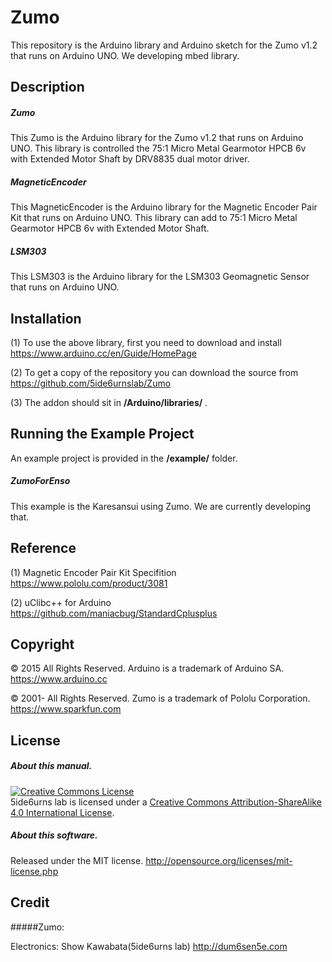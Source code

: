 # Zumo
This repository is the Arduino library and Arduino sketch for the Zumo v1.2 that runs on Arduino UNO. We developing mbed library.  

## Description
##### Zumo
This Zumo is the Arduino library for the Zumo v1.2 that runs on Arduino UNO. This library is controlled the 75:1 Micro Metal Gearmotor HPCB 6v with Extended Motor Shaft by DRV8835 dual motor driver.

##### MagneticEncoder
This MagneticEncoder is the Arduino library for the Magnetic Encoder Pair Kit that runs on Arduino UNO. This library can add to 75:1 Micro Metal Gearmotor HPCB 6v with Extended Motor Shaft. 

##### LSM303
This LSM303 is the Arduino library for the LSM303 Geomagnetic Sensor that runs on Arduino UNO.

## Installation
(1) To use the above library, first you need to download and install  
https://www.arduino.cc/en/Guide/HomePage

(2) To get a copy of the repository you can download the source from  
https://github.com/5ide6urnslab/Zumo

(3) The addon should sit in **/Arduino/libraries/** .

## Running the Example Project
An example project is provided in the **/example/** folder.
<br>
##### ZumoForEnso
This example is the Karesansui using Zumo. We are currently developing that.

## Reference
(1) Magnetic Encoder Pair Kit Specifition  
https://www.pololu.com/product/3081

(2) uClibc++ for Arduino  
https://github.com/maniacbug/StandardCplusplus

## Copyright
© 2015 All Rights Reserved.  Arduino is a trademark of Arduino SA.  
   https://www.arduino.cc

© 2001- All Rights Reserved. Zumo is a trademark of Pololu Corporation.  
   https://www.sparkfun.com

## License
##### About this manual.
<a rel="license" href="http://creativecommons.org/licenses/by-sa/4.0/"><img alt="Creative Commons License" style="border-width:0" src="https://i.creativecommons.org/l/by-sa/4.0/88x31.png" /></a><br />5ide6urns lab is licensed under a <a rel="license" href="http://creativecommons.org/licenses/by-sa/4.0/">Creative Commons Attribution-ShareAlike 4.0 International License</a>.

##### About this software. 
Released under the MIT license. http://opensource.org/licenses/mit-license.php

## Credit
#####Zumo:

Electronics:   Show Kawabata(5ide6urns lab) http://dum6sen5e.com  
